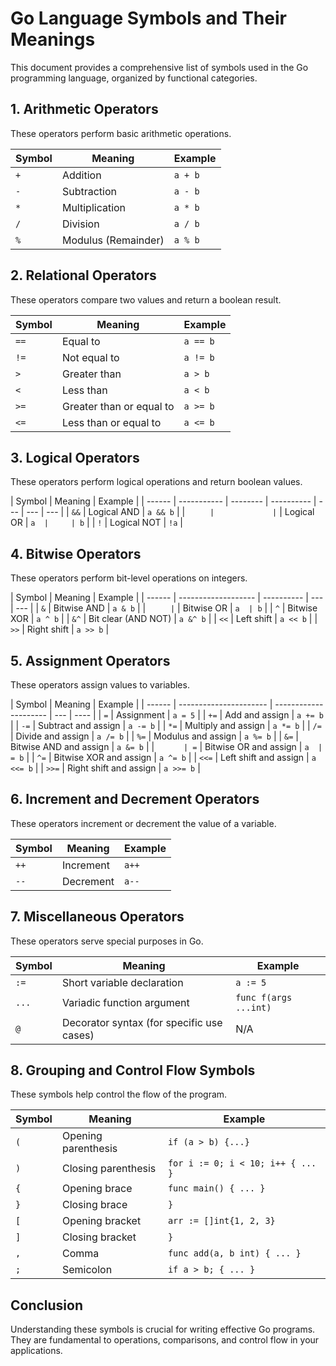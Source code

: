 # Go Language Symbols and Their Meanings

This document provides a comprehensive list of symbols used in the Go programming language, organized by functional categories.

## 1. **Arithmetic Operators**

These operators perform basic arithmetic operations.

| Symbol | Meaning             | Example |
| ------ | ------------------- | ------- |
| `+`    | Addition            | `a + b` |
| `-`    | Subtraction         | `a - b` |
| `*`    | Multiplication      | `a * b` |
| `/`    | Division            | `a / b` |
| `%`    | Modulus (Remainder) | `a % b` |

## 2. **Relational Operators**

These operators compare two values and return a boolean result.

| Symbol | Meaning                  | Example  |
| ------ | ------------------------ | -------- |
| `==`   | Equal to                 | `a == b` |
| `!=`   | Not equal to             | `a != b` |
| `>`    | Greater than             | `a > b`  |
| `<`    | Less than                | `a < b`  |
| `>=`   | Greater than or equal to | `a >= b` |
| `<=`   | Less than or equal to    | `a <= b` |

## 3. **Logical Operators**

These operators perform logical operations and return boolean values.

| Symbol | Meaning     | Example  |
| ------ | ----------- | -------- | ---------- | --- | --- | --- |
| `&&`   | Logical AND | `a && b` |
| `      |             | `        | Logical OR | `a  |     | b`  |
| `!`    | Logical NOT | `!a`     |

## 4. **Bitwise Operators**

These operators perform bit-level operations on integers.

| Symbol | Meaning             | Example    |
| ------ | ------------------- | ---------- | --- | --- |
| `&`    | Bitwise AND         | `a & b`    |
| `      | `                   | Bitwise OR | `a  | b`  |
| `^`    | Bitwise XOR         | `a ^ b`    |
| `&^`   | Bit clear (AND NOT) | `a &^ b`   |
| `<<`   | Left shift          | `a << b`   |
| `>>`   | Right shift         | `a >> b`   |

## 5. **Assignment Operators**

These operators assign values to variables.

| Symbol | Meaning                | Example               |
| ------ | ---------------------- | --------------------- | --- | ---- |
| `=`    | Assignment             | `a = 5`               |
| `+=`   | Add and assign         | `a += b`              |
| `-=`   | Subtract and assign    | `a -= b`              |
| `*=`   | Multiply and assign    | `a *= b`              |
| `/=`   | Divide and assign      | `a /= b`              |
| `%=`   | Modulus and assign     | `a %= b`              |
| `&=`   | Bitwise AND and assign | `a &= b`              |
| `      | =`                     | Bitwise OR and assign | `a  | = b` |
| `^=`   | Bitwise XOR and assign | `a ^= b`              |
| `<<=`  | Left shift and assign  | `a <<= b`             |
| `>>=`  | Right shift and assign | `a >>= b`             |

## 6. **Increment and Decrement Operators**

These operators increment or decrement the value of a variable.

| Symbol | Meaning   | Example |
| ------ | --------- | ------- |
| `++`   | Increment | `a++`   |
| `--`   | Decrement | `a--`   |

## 7. **Miscellaneous Operators**

These operators serve special purposes in Go.

| Symbol | Meaning                                   | Example               |
| ------ | ----------------------------------------- | --------------------- |
| `:=`   | Short variable declaration                | `a := 5`              |
| `...`  | Variadic function argument                | `func f(args ...int)` |
| `@`    | Decorator syntax (for specific use cases) | N/A                   |

## 8. **Grouping and Control Flow Symbols**

These symbols help control the flow of the program.

| Symbol | Meaning             | Example                           |
| ------ | ------------------- | --------------------------------- |
| `(`    | Opening parenthesis | `if (a > b) {...}`                |
| `)`    | Closing parenthesis | `for i := 0; i < 10; i++ { ... }` |
| `{`    | Opening brace       | `func main() { ... }`             |
| `}`    | Closing brace       | `}`                               |
| `[`    | Opening bracket     | `arr := []int{1, 2, 3}`           |
| `]`    | Closing bracket     | `}`                               |
| `,`    | Comma               | `func add(a, b int) { ... }`      |
| `;`    | Semicolon           | `if a > b; { ... }`               |

## Conclusion

Understanding these symbols is crucial for writing effective Go programs. They are fundamental to operations, comparisons, and control flow in your applications.
